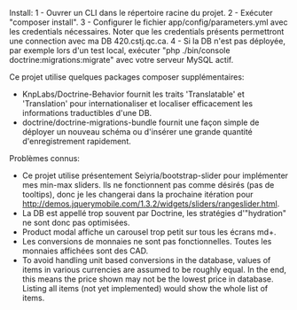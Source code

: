 Install:
  1 - Ouvrer un CLI dans le répertoire racine du projet.
  2 - Exécuter "composer install".
  3 - Configurer le fichier app/config/parameters.yml avec les credentials nécessaires.
      Noter que les credentials présents permettront une connection avec ma DB 420.cstj.qc.ca.
  4 - Si la DB n'est pas déployée, par exemple lors d'un test local, exécuter "php ./bin/console doctrine:migrations:migrate" avec votre serveur MySQL actif.

Ce projet utilise quelques packages composer supplémentaires:
  - KnpLabs/Doctrine-Behavior fournit les traits 'Translatable' et 'Translation' pour internationaliser et localiser efficacement les informations traductibles d'une DB.
  - doctrine/doctrine-migrations-bundle fournit une façon simple de déployer un nouveau schéma ou d'insérer une grande quantité d'enregistrement rapidement.

Problèmes connus:
  - Ce projet utilise présentement Seiyria/bootstrap-slider pour implémenter mes min-max sliders. Ils ne fonctionnent pas comme désirés (pas de tooltips), donc je les changerai dans la prochaine itération pour http://demos.jquerymobile.com/1.3.2/widgets/sliders/rangeslider.html.
  - La DB est appellé trop souvent par Doctrine, les stratégies d'"hydration" ne sont donc pas optimisées.
  - Product modal affiche un carousel trop petit sur tous les écrans md+.
  - Les conversions de monnaies ne sont pas fonctionnelles. Toutes les monnaies affichées sont des CAD.
  - To avoid handling unit based conversions in the database, values of items in various currencies are assumed to be roughly equal. In the end, this means the price shown may not be the lowest price in database. Listing all items (not yet implemented) would show the whole list of items.